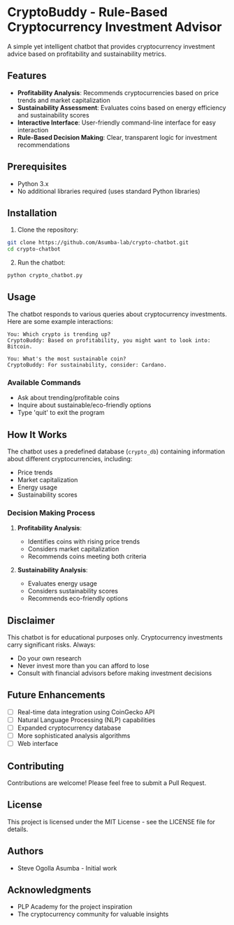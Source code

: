 # CryptoBuddy - Rule-Based Cryptocurrency Investment Advisor

A simple yet intelligent chatbot that provides cryptocurrency investment advice based on profitability and sustainability metrics.

##  Features

- **Profitability Analysis**: Recommends cryptocurrencies based on price trends and market capitalization
- **Sustainability Assessment**: Evaluates coins based on energy efficiency and sustainability scores
- **Interactive Interface**: User-friendly command-line interface for easy interaction
- **Rule-Based Decision Making**: Clear, transparent logic for investment recommendations

##  Prerequisites

- Python 3.x
- No additional libraries required (uses standard Python libraries)

##  Installation

1. Clone the repository:
```bash
git clone https://github.com/Asumba-lab/crypto-chatbot.git
cd crypto-chatbot
```

2. Run the chatbot:
```bash
python crypto_chatbot.py
```

##  Usage

The chatbot responds to various queries about cryptocurrency investments. Here are some example interactions:

```
You: Which crypto is trending up?
CryptoBuddy: Based on profitability, you might want to look into: Bitcoin.

You: What's the most sustainable coin?
CryptoBuddy: For sustainability, consider: Cardano.
```

### Available Commands
- Ask about trending/profitable coins
- Inquire about sustainable/eco-friendly options
- Type 'quit' to exit the program

##  How It Works

The chatbot uses a predefined database (`crypto_db`) containing information about different cryptocurrencies, including:
- Price trends
- Market capitalization
- Energy usage
- Sustainability scores

### Decision Making Process

1. **Profitability Analysis**:
   - Identifies coins with rising price trends
   - Considers market capitalization
   - Recommends coins meeting both criteria

2. **Sustainability Analysis**:
   - Evaluates energy usage
   - Considers sustainability scores
   - Recommends eco-friendly options

##  Disclaimer

This chatbot is for educational purposes only. Cryptocurrency investments carry significant risks. Always:
- Do your own research
- Never invest more than you can afford to lose
- Consult with financial advisors before making investment decisions

##  Future Enhancements

- [ ] Real-time data integration using CoinGecko API
- [ ] Natural Language Processing (NLP) capabilities
- [ ] Expanded cryptocurrency database
- [ ] More sophisticated analysis algorithms
- [ ] Web interface

##  Contributing

Contributions are welcome! Please feel free to submit a Pull Request.

##  License

This project is licensed under the MIT License - see the LICENSE file for details.

##  Authors

- Steve Ogolla Asumba - Initial work

##  Acknowledgments

- PLP Academy for the project inspiration
- The cryptocurrency community for valuable insights 
